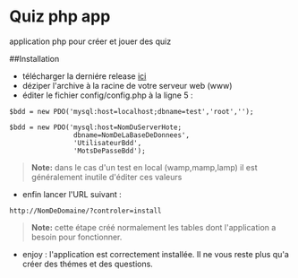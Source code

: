 # Quiz php app
application php pour créer et jouer des quiz

##Installation
- télécharger la derniére release [ici](https://github.com/evangelion62/Quiz/archive/0.1.0.zip)
- déziper l'archive à la racine de votre serveur web (www)
- éditer le fichier config/config.php
à la ligne 5 :
```
$bdd = new PDO('mysql:host=localhost;dbname=test','root','');
```
```
$bdd = new PDO('mysql:host=NomDuServerHote;
                dbname=NomDeLaBaseDeDonnees',
                'UtilisateurBdd',
                'MotsDePasseBdd');
```
> **Note:** dans le cas d'un test en local (wamp,mamp,lamp) il est généralement inutile d'éditer ces valeurs

- enfin lancer l'URL suivant :
```
http://NomDeDomaine/?controler=install
```
> **Note:** cette étape créé normalement les tables dont l'application a besoin pour fonctionner.

- enjoy : l'application est correctement installée. Il ne vous reste plus qu'a créer des thémes et des questions.
